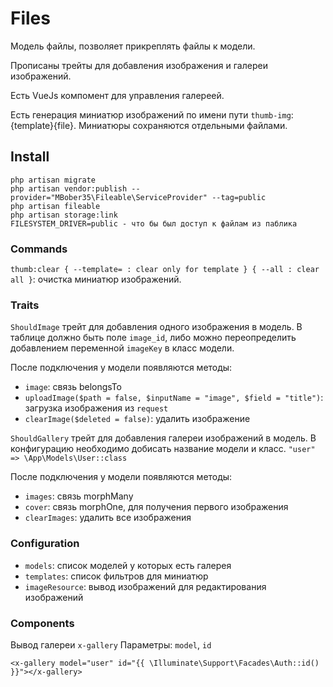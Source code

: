 # Files

Модель файлы, позволяет прикреплять файлы к модели.

Прописаны трейты для добавления изображения и галереи изображений.

Есть VueJs компомент для управления галереей.

Есть генерация миниатюр изображений по имени пути `thumb-img`:{template}{file}. Миниатюры сохраняются отдельными файлами.

## Install

    php artisan migrate
    php artisan vendor:publish --provider="MBober35\Fileable\ServiceProvider" --tag=public
    php artisan fileable
    php artisan storage:link
    FILESYSTEM_DRIVER=public - что бы был доступ к файлам из паблика

### Commands

`thumb:clear { --template= : clear only for template } { --all : clear all }`: очистка миниатюр изображений.

### Traits

`ShouldImage` трейт для добавления одного изображения в модель. В таблице должно быть поле `image_id`, либо можно переопределить добавлением переменной `imageKey` в класс модели.

После подключения у модели появляются методы:
- `image`: связь belongsTo
- `uploadImage($path = false, $inputName = "image", $field = "title")`: загрузка изображения из `request`
- `clearImage($deleted = false)`: удалить изображение

`ShouldGallery` трейт для добавления галереи изображений в модель. В конфигурацию необходимо добисать название модели и класс. `"user" => \App\Models\User::class`

После подключения у модели появляются методы:
- `images`: связь morphMany
- `cover`: связь morphOne, для получения первого изображения
- `clearImages`: удалить все изображения

### Configuration

- `models`: список моделей у которых есть галерея
- `templates`: список фильтров для миниатюр
- `imageResource`: вывод изображений для редактирования изображений

### Components

Вывод галереи `x-gallery`
Параметры: `model`, `id`

    <x-gallery model="user" id="{{ \Illuminate\Support\Facades\Auth::id() }}"></x-gallery>